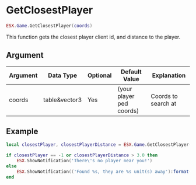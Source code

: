 # GetClosestPlayer

```lua
ESX.Game.GetClosestPlayer(coords)
```

This function gets the closest player client id, and distance to the player.

## Argument

| Argument | Data Type     | Optional | Default Value            | Explanation         |
|----------|---------------|----------|--------------------------|---------------------|
| coords   | table&vector3 | Yes      | (your player ped coords) | Coords to search at |

## Example

```lua
local closestPlayer, closestPlayerDistance = ESX.Game.GetClosestPlayer()

if closestPlayer == -1 or closestPlayerDistance > 3.0 then
	ESX.ShowNotification('There\'s no player near you!')
else
	ESX.ShowNotification(('Found %s, they are %s unit(s) away'):format(GetPlayerName(closestPlayer), closestPlayerDistance))
end
```
